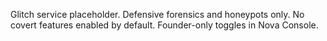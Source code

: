 Glitch service placeholder. Defensive forensics and honeypots only.
No covert features enabled by default. Founder-only toggles in Nova Console.
